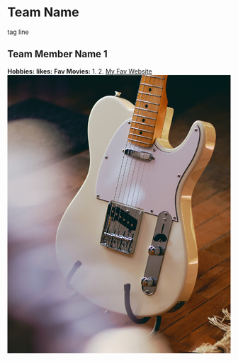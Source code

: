 # Team Name
tag line

## Team Member Name 1

**Hobbies:**
**likes:**
**Fav Movies:**
1.
2.
[My Fav Website](https://www.aniwave.to)
![Fender Telecaster](images/tele.jpg)
